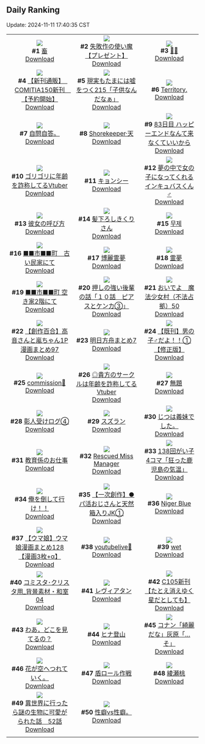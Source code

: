 ## Daily Ranking
Update: 2024-11-11 17:40:35 CST

|      |      |      |
| :----: | :----: | :----: |
| ![](https://i.pixiv.re/c/240x480/img-master/img/2024/11/09/00/00/04/124114181_p0_master1200.jpg)<br>**#1** [畜](https://www.pixiv.net/artworks/124114181)<br>[Download](https://i.pixiv.re/img-original/img/2024/11/09/00/00/04/124114181_p0.jpg) | ![](https://i.pixiv.re/c/240x480/img-master/img/2024/11/09/10/49/00/124124815_p0_master1200.jpg)<br>**#2** [失敗作の使い魔【プレゼント】](https://www.pixiv.net/artworks/124124815)<br>[Download](https://i.pixiv.re/img-original/img/2024/11/09/10/49/00/124124815_p0.png) | ![](https://i.pixiv.re/c/240x480/img-master/img/2024/11/10/00/00/38/124145264_p0_master1200.jpg)<br>**#3** [🍒🐰](https://www.pixiv.net/artworks/124145264)<br>[Download](https://i.pixiv.re/img-original/img/2024/11/10/00/00/38/124145264_p0.jpg) |
| ![](https://i.pixiv.re/c/240x480/img-master/img/2024/11/09/00/01/18/124114442_p0_master1200.jpg)<br>**#4** [【新刊通販】　COMITIA150新刊　【予約開始】](https://www.pixiv.net/artworks/124114442)<br>[Download](https://i.pixiv.re/img-original/img/2024/11/09/00/01/18/124114442_p0.png) | ![](https://i.pixiv.re/c/240x480/img-master/img/2024/11/10/20/37/25/124166371_p0_master1200.jpg)<br>**#5** [現実もたまには嘘をつく215「子供なんだなぁ」](https://www.pixiv.net/artworks/124166371)<br>[Download](https://i.pixiv.re/img-original/img/2024/11/10/20/37/25/124166371_p0.jpg) | ![](https://i.pixiv.re/c/240x480/img-master/img/2024/11/09/12/00/35/124126180_p0_master1200.jpg)<br>**#6** [Territory.](https://www.pixiv.net/artworks/124126180)<br>[Download](https://i.pixiv.re/img-original/img/2024/11/09/12/00/35/124126180_p0.jpg) |
| ![](https://i.pixiv.re/c/240x480/img-master/img/2024/11/09/00/40/49/124115985_p0_master1200.jpg)<br>**#7** [自問自答。](https://www.pixiv.net/artworks/124115985)<br>[Download](https://i.pixiv.re/img-original/img/2024/11/09/00/40/49/124115985_p0.jpg) | ![](https://i.pixiv.re/c/240x480/img-master/img/2024/11/10/00/00/27/124145211_p0_master1200.jpg)<br>**#8** [Shorekeeper·天](https://www.pixiv.net/artworks/124145211)<br>[Download](https://i.pixiv.re/img-original/img/2024/11/10/00/00/27/124145211_p0.jpg) | ![](https://i.pixiv.re/c/240x480/img-master/img/2024/11/09/15/51/35/124130706_p0_master1200.jpg)<br>**#9** [83日目 ハッピーエンドなんて来なくていいから](https://www.pixiv.net/artworks/124130706)<br>[Download](https://i.pixiv.re/img-original/img/2024/11/09/15/51/35/124130706_p0.png) |
| ![](https://i.pixiv.re/c/240x480/img-master/img/2024/11/09/21/12/53/124139385_p0_master1200.jpg)<br>**#10** [ゴリゴリに年齢を詐称してるVtuber](https://www.pixiv.net/artworks/124139385)<br>[Download](https://i.pixiv.re/img-original/img/2024/11/09/21/12/53/124139385_p0.png) | ![](https://i.pixiv.re/c/240x480/img-master/img/2024/11/09/00/00/24/124114302_p0_master1200.jpg)<br>**#11** [キョンシー](https://www.pixiv.net/artworks/124114302)<br>[Download](https://i.pixiv.re/img-original/img/2024/11/09/00/00/24/124114302_p0.jpg) | ![](https://i.pixiv.re/c/240x480/img-master/img/2024/11/09/00/00/36/124114358_p0_master1200.jpg)<br>**#12** [夢の中で女の子になってくれるインキュバスくん♂](https://www.pixiv.net/artworks/124114358)<br>[Download](https://i.pixiv.re/img-original/img/2024/11/09/00/00/36/124114358_p0.jpg) |
| ![](https://i.pixiv.re/c/240x480/img-master/img/2024/11/09/00/01/14/124114434_p0_master1200.jpg)<br>**#13** [彼女の呼び方](https://www.pixiv.net/artworks/124114434)<br>[Download](https://i.pixiv.re/img-original/img/2024/11/09/00/01/14/124114434_p0.jpg) | ![](https://i.pixiv.re/c/240x480/img-master/img/2024/11/09/00/03/44/124114645_p0_master1200.jpg)<br>**#14** [髪下ろしきくりさん](https://www.pixiv.net/artworks/124114645)<br>[Download](https://i.pixiv.re/img-original/img/2024/11/09/00/03/44/124114645_p0.png) | ![](https://i.pixiv.re/c/240x480/img-master/img/2024/11/09/00/08/03/124114844_p0_master1200.jpg)<br>**#15** [무제](https://www.pixiv.net/artworks/124114844)<br>[Download](https://i.pixiv.re/img-original/img/2024/11/09/00/08/03/124114844_p0.png) |
| ![](https://i.pixiv.re/c/240x480/img-master/img/2024/11/09/09/35/30/124123628_p0_master1200.jpg)<br>**#16** [■■市■■町　古い民家にて](https://www.pixiv.net/artworks/124123628)<br>[Download](https://i.pixiv.re/img-original/img/2024/11/09/09/35/30/124123628_p0.jpg) | ![](https://i.pixiv.re/c/240x480/img-master/img/2024/11/09/00/01/12/124114426_p0_master1200.jpg)<br>**#17** [博麗霊夢](https://www.pixiv.net/artworks/124114426)<br>[Download](https://i.pixiv.re/img-original/img/2024/11/09/00/01/12/124114426_p0.jpg) | ![](https://i.pixiv.re/c/240x480/img-master/img/2024/11/09/02/05/13/124117931_p0_master1200.jpg)<br>**#18** [霊夢](https://www.pixiv.net/artworks/124117931)<br>[Download](https://i.pixiv.re/img-original/img/2024/11/09/02/05/13/124117931_p0.jpg) |
| ![](https://i.pixiv.re/c/240x480/img-master/img/2024/11/10/08/03/06/124153510_p0_master1200.jpg)<br>**#19** [■■市■■町  空き家2階にて](https://www.pixiv.net/artworks/124153510)<br>[Download](https://i.pixiv.re/img-original/img/2024/11/10/08/03/06/124153510_p0.jpg) | ![](https://i.pixiv.re/c/240x480/img-master/img/2024/11/09/00/01/52/124114512_p0_master1200.jpg)<br>**#20** [押しの強い後輩の話「１０話　ピアスとケンカ③」](https://www.pixiv.net/artworks/124114512)<br>[Download](https://i.pixiv.re/img-original/img/2024/11/09/00/01/52/124114512_p0.jpg) | ![](https://i.pixiv.re/c/240x480/img-master/img/2024/11/09/17/00/18/124132242_p0_master1200.jpg)<br>**#21** [おいでよ　魔法少女村（不法占拠）50](https://www.pixiv.net/artworks/124132242)<br>[Download](https://i.pixiv.re/img-original/img/2024/11/09/17/00/18/124132242_p0.png) |
| ![](https://i.pixiv.re/c/240x480/img-master/img/2024/11/09/00/01/59/124114524_p0_master1200.jpg)<br>**#22** [【創作百合】高音さんと嵐ちゃん1P漫画まとめ97](https://www.pixiv.net/artworks/124114524)<br>[Download](https://i.pixiv.re/img-original/img/2024/11/09/00/01/59/124114524_p0.jpg) | ![](https://i.pixiv.re/c/240x480/img-master/img/2024/11/09/19/43/53/124136621_p0_master1200.jpg)<br>**#23** [明日方舟まとめ7](https://www.pixiv.net/artworks/124136621)<br>[Download](https://i.pixiv.re/img-original/img/2024/11/09/19/43/53/124136621_p0.jpg) | ![](https://i.pixiv.re/c/240x480/img-master/img/2024/11/09/00/00/34/124114350_p0_master1200.jpg)<br>**#24** [【既刊】男の子♂だよ！！①【修正版】](https://www.pixiv.net/artworks/124114350)<br>[Download](https://i.pixiv.re/img-original/img/2024/11/09/00/00/34/124114350_p0.png) |
| ![](https://i.pixiv.re/c/240x480/img-master/img/2024/11/09/07/49/58/124122141_p0_master1200.jpg)<br>**#25** [commission🎀](https://www.pixiv.net/artworks/124122141)<br>[Download](https://i.pixiv.re/img-original/img/2024/11/09/07/49/58/124122141_p0.jpg) | ![](https://i.pixiv.re/c/240x480/img-master/img/2024/11/10/21/08/59/124172961_p0_master1200.jpg)<br>**#26** [◎貴方のサークルは年齢を詐称してるVtuber](https://www.pixiv.net/artworks/124172961)<br>[Download](https://i.pixiv.re/img-original/img/2024/11/10/21/08/59/124172961_p0.png) | ![](https://i.pixiv.re/c/240x480/img-master/img/2024/11/10/00/22/18/124146295_p0_master1200.jpg)<br>**#27** [無題](https://www.pixiv.net/artworks/124146295)<br>[Download](https://i.pixiv.re/img-original/img/2024/11/10/00/22/18/124146295_p0.png) |
| ![](https://i.pixiv.re/c/240x480/img-master/img/2024/11/09/21/38/41/124140234_p0_master1200.jpg)<br>**#28** [彰人受けログ④](https://www.pixiv.net/artworks/124140234)<br>[Download](https://i.pixiv.re/img-original/img/2024/11/09/21/38/41/124140234_p0.jpg) | ![](https://i.pixiv.re/c/240x480/img-master/img/2024/11/09/00/00/11/124114224_p0_master1200.jpg)<br>**#29** [スズラン](https://www.pixiv.net/artworks/124114224)<br>[Download](https://i.pixiv.re/img-original/img/2024/11/09/00/00/11/124114224_p0.jpg) | ![](https://i.pixiv.re/c/240x480/img-master/img/2024/11/10/00/02/50/124145522_p0_master1200.jpg)<br>**#30** [じつは義妹でした。](https://www.pixiv.net/artworks/124145522)<br>[Download](https://i.pixiv.re/img-original/img/2024/11/10/00/02/50/124145522_p0.jpg) |
| ![](https://i.pixiv.re/c/240x480/img-master/img/2024/11/09/01/29/14/124117157_p0_master1200.jpg)<br>**#31** [教育係のお仕事](https://www.pixiv.net/artworks/124117157)<br>[Download](https://i.pixiv.re/img-original/img/2024/11/09/01/29/14/124117157_p0.jpg) | ![](https://i.pixiv.re/c/240x480/img-master/img/2024/11/09/11/10/53/124125198_p0_master1200.jpg)<br>**#32** [Rescued Miss Manager](https://www.pixiv.net/artworks/124125198)<br>[Download](https://i.pixiv.re/img-original/img/2024/11/09/11/10/53/124125198_p0.png) | ![](https://i.pixiv.re/c/240x480/img-master/img/2024/11/09/00/04/04/124114663_p0_master1200.jpg)<br>**#33** [138回がい子4コマ「狂った鹿児島の気温」](https://www.pixiv.net/artworks/124114663)<br>[Download](https://i.pixiv.re/img-original/img/2024/11/09/00/04/04/124114663_p0.png) |
| ![](https://i.pixiv.re/c/240x480/img-master/img/2024/11/10/00/14/54/124146036_p0_master1200.jpg)<br>**#34** [俺を倒して行け！！](https://www.pixiv.net/artworks/124146036)<br>[Download](https://i.pixiv.re/img-original/img/2024/11/10/00/14/54/124146036_p0.jpg) | ![](https://i.pixiv.re/c/240x480/img-master/img/2024/11/10/15/43/37/124162740_p0_master1200.jpg)<br>**#35** [【一次創作】●パ活おじさんと天然箱入りJK①](https://www.pixiv.net/artworks/124162740)<br>[Download](https://i.pixiv.re/img-original/img/2024/11/10/15/43/37/124162740_p0.jpg) | ![](https://i.pixiv.re/c/240x480/img-master/img/2024/11/10/12/45/21/124158947_p0_master1200.jpg)<br>**#36** [Niger Blue](https://www.pixiv.net/artworks/124158947)<br>[Download](https://i.pixiv.re/img-original/img/2024/11/10/12/45/21/124158947_p0.png) |
| ![](https://i.pixiv.re/c/240x480/img-master/img/2024/11/09/00/01/30/124114478_p0_master1200.jpg)<br>**#37** [【ウマ娘】ウマ娘漫画まとめ128【漫画3枚+α】](https://www.pixiv.net/artworks/124114478)<br>[Download](https://i.pixiv.re/img-original/img/2024/11/09/00/01/30/124114478_p0.jpg) | ![](https://i.pixiv.re/c/240x480/img-master/img/2024/11/09/16/59/52/124132180_p0_master1200.jpg)<br>**#38** [youtubelive🎂](https://www.pixiv.net/artworks/124132180)<br>[Download](https://i.pixiv.re/img-original/img/2024/11/09/16/59/52/124132180_p0.jpg) | ![](https://i.pixiv.re/c/240x480/img-master/img/2024/11/09/10/28/00/124124494_p0_master1200.jpg)<br>**#39** [wet](https://www.pixiv.net/artworks/124124494)<br>[Download](https://i.pixiv.re/img-original/img/2024/11/09/10/28/00/124124494_p0.png) |
| ![](https://i.pixiv.re/c/240x480/img-master/img/2024/11/10/06/00/13/124152085_p0_master1200.jpg)<br>**#40** [コミスタ･クリスタ用_背景素材・和室04](https://www.pixiv.net/artworks/124152085)<br>[Download](https://i.pixiv.re/img-original/img/2024/11/10/06/00/13/124152085_p0.jpg) | ![](https://i.pixiv.re/c/240x480/img-master/img/2024/11/10/16/00/01/124163073_p0_master1200.jpg)<br>**#41** [レヴィアタン](https://www.pixiv.net/artworks/124163073)<br>[Download](https://i.pixiv.re/img-original/img/2024/11/10/16/00/01/124163073_p0.png) | ![](https://i.pixiv.re/c/240x480/img-master/img/2024/11/09/00/09/14/124114892_p0_master1200.jpg)<br>**#42** [C105新刊【たとえ消えゆく星だとしても】](https://www.pixiv.net/artworks/124114892)<br>[Download](https://i.pixiv.re/img-original/img/2024/11/09/00/09/14/124114892_p0.jpg) |
| ![](https://i.pixiv.re/c/240x480/img-master/img/2024/11/10/11/40/53/124157445_p0_master1200.jpg)<br>**#43** [わあ，どこを見てるの？](https://www.pixiv.net/artworks/124157445)<br>[Download](https://i.pixiv.re/img-original/img/2024/11/10/11/40/53/124157445_p0.png) | ![](https://i.pixiv.re/c/240x480/img-master/img/2024/11/09/11/31/47/124125558_p0_master1200.jpg)<br>**#44** [ヒナ登山](https://www.pixiv.net/artworks/124125558)<br>[Download](https://i.pixiv.re/img-original/img/2024/11/09/11/31/47/124125558_p0.jpg) | ![](https://i.pixiv.re/c/240x480/img-master/img/2024/11/09/03/07/03/124119018_p0_master1200.jpg)<br>**#45** [コナン「綺麗だな」灰原「…そ」](https://www.pixiv.net/artworks/124119018)<br>[Download](https://i.pixiv.re/img-original/img/2024/11/09/03/07/03/124119018_p0.jpg) |
| ![](https://i.pixiv.re/c/240x480/img-master/img/2024/11/09/22/35/22/124142082_p0_master1200.jpg)<br>**#46** [花が空へつれていく。](https://www.pixiv.net/artworks/124142082)<br>[Download](https://i.pixiv.re/img-original/img/2024/11/09/22/35/22/124142082_p0.jpg) | ![](https://i.pixiv.re/c/240x480/img-master/img/2024/11/10/07/41/10/124153197_p0_master1200.jpg)<br>**#47** [盾ロール作戦](https://www.pixiv.net/artworks/124153197)<br>[Download](https://i.pixiv.re/img-original/img/2024/11/10/07/41/10/124153197_p0.jpg) | ![](https://i.pixiv.re/c/240x480/img-master/img/2024/11/09/00/00/30/124114333_p0_master1200.jpg)<br>**#48** [綾瀬桃](https://www.pixiv.net/artworks/124114333)<br>[Download](https://i.pixiv.re/img-original/img/2024/11/09/00/00/30/124114333_p0.png) |
| ![](https://i.pixiv.re/c/240x480/img-master/img/2024/11/10/00/01/20/124145391_p0_master1200.jpg)<br>**#49** [異世界に行ったら謎の生物に可愛がられた話　52話](https://www.pixiv.net/artworks/124145391)<br>[Download](https://i.pixiv.re/img-original/img/2024/11/10/00/01/20/124145391_p0.jpg) | ![](https://i.pixiv.re/c/240x480/img-master/img/2024/11/10/21/48/38/124174474_p0_master1200.jpg)<br>**#50** [性癖vs性癖。](https://www.pixiv.net/artworks/124174474)<br>[Download](https://i.pixiv.re/img-original/img/2024/11/10/21/48/38/124174474_p0.jpg) |
|      |
